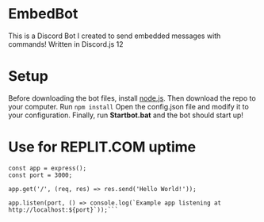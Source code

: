 # EmbedBot
This is a Discord Bot I created to send embedded messages with commands! Written in Discord.js 12

# Setup
Before downloading the bot files, install [node.js](https://nodejs.org/en/download/).
Then download the repo to your computer.
Run `npm install`
Open the config.json file and modify it to your configuration.
Finally, run **Startbot.bat** and the bot should start up!

# Use for REPLIT.COM uptime
````const express = require('express');
const app = express();
const port = 3000;

app.get('/', (req, res) => res.send('Hello World!'));

app.listen(port, () => console.log(`Example app listening at http://localhost:${port}`));```
